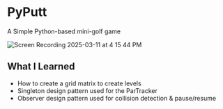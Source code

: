 # PyPutt
A Simple Python-based mini-golf game

![Screen Recording 2025-03-11 at 4 15 44 PM](https://github.com/user-attachments/assets/9cb4400b-7ff2-42d8-82ed-a57179fddbe5)

## What I Learned
- How to create a grid matrix to create levels
- Singleton design pattern used for the ParTracker
- Observer design pattern used for collision detection & pause/resume
